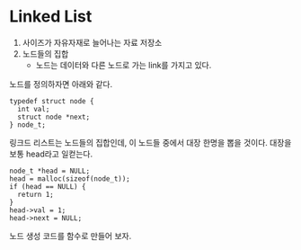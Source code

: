 # Linked List

1. 사이즈가 자유자재로 늘어나는 자료 저장소
2. 노드들의 집합
    * 노드는 데이터와 다른 노드로 가는 link를 가지고 있다.

노드를 정의하자면 아래와 같다.  
```
typedef struct node {
  int val;
  struct node *next;
} node_t;
```
링크드 리스트는 노드들의 집합인데, 이 노드들 중에서 대장 한명을 뽑을 것이다.
대장을 보통 head라고 일컫는다.
```
node_t *head = NULL;
head = malloc(sizeof(node_t));
if (head == NULL) {
  return 1;
}
head->val = 1;
head->next = NULL;
```
노드 생성 코드를 함수로 만들어 보자.  

